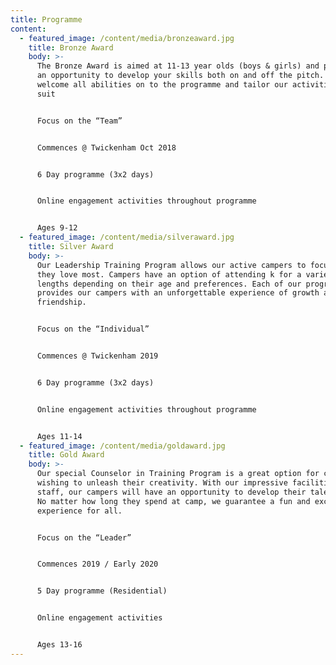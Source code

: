 ```yaml
---
title: Programme
content:
  - featured_image: /content/media/bronzeaward.jpg
    title: Bronze Award
    body: >-
      The Bronze Award is aimed at 11-13 year olds (boys & girls) and provides
      an opportunity to develop your skills both on and off the pitch. We
      welcome all abilities on to the programme and tailor our activities to
      suit


      Focus on the “Team”


      Commences @ Twickenham Oct 2018


      6 Day programme (3x2 days)


      Online engagement activities throughout programme


      Ages 9-12
  - featured_image: /content/media/silveraward.jpg
    title: Silver Award
    body: >-
      Our Leadership Training Program allows our active campers to focus on what
      they love most. Campers have an option of attending k for a variety of
      lengths depending on their age and preferences. Each of our programs
      provides our campers with an unforgettable experience of growth and
      friendship.


      Focus on the “Individual”


      Commences @ Twickenham 2019


      6 Day programme (3x2 days)


      Online engagement activities throughout programme


      Ages 11-14
  - featured_image: /content/media/goldaward.jpg
    title: Gold Award
    body: >-
      Our special Counselor in Training Program is a great option for campers
      wishing to unleash their creativity. With our impressive facilities and
      staff, our campers will have an opportunity to develop their talents at k.
      No matter how long they spend at camp, we guarantee a fun and exciting
      experience for all.


      Focus on the “Leader”


      Commences 2019 / Early 2020


      5 Day programme (Residential)


      Online engagement activities


      Ages 13-16
---
```


